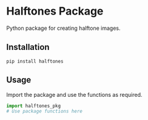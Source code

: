 # Halftones Package

Python package for creating halftone images.

## Installation

`pip install halftones`

## Usage

Import the package and use the functions as required.

```python
import halftones_pkg
# Use package functions here
```
